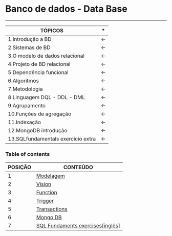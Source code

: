 

#  Banco de dados - Data Base 
-------------------------------------------------------------------------------------------------------------------------------------


TÓPICOS   | *
--------- | -----------------------------------------------
1.Introdução a BD |  <-
2.Sistemas de BD  |  <-
3.O modelo de dados relacional |  <- 
4.Projeto de BD relacional |  <-
5.Dependência funcional |   <-
6.Algoritmos |  <-
7.Metodologia |   <-
8.Linguagem   DQL - DDL - DML |  <- 
9.Agrupamento |  <-
10.Funções de agregação |  <- 
11.Indexação |   <-
12.MongoDB introdução  |  <-
13.SQLfundamentals exercicio extra |  <- 


###  Table of contents

POSIÇÃO  | CONTEÚDO 
-------- | -----------
1        | <a href="https://github.com/ddenerson/DataBaseSQL/tree/master/01.Modelagem">Modelagem<a/>
2        | <a href="https://github.com/ddenerson/DataBaseSQL/tree/master/02.Vision"> Vision </a>
3        | <a href="https://github.com/ddenerson/DataBaseSQL/tree/master/03.Function">Function<a/>
4        | <a href="https://github.com/ddenerson/DataBaseSQL/tree/master/04.Trigger">Trigger<a/>
5        | <a href="https://github.com/ddenerson/DataBaseSQL/tree/master/05.Transactions">Transactions<a/>
6        | <a href="https://github.com/ddenerson/DataBaseSQL/tree/master/06.mongo">Mongo DB </a>
7        | <a href="https://github.com/ddenerson/DataBaseSQL/tree/master/07.SQLFundamentals">SQL Fundaments exercises[inglês]<a/>



